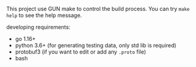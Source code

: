 This project use GUN make to control the build process.
You can try `make help` to see the help message.

developing requirements:

- go 1.16+
- python 3.6+ (for generating testing data, only std lib is required)
- protobuf3 (if you want to edit or add any `.proto` file)
- bash
